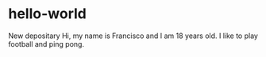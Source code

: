 # hello-world
New depositary
Hi, my name is Francisco and I am 18 years old. I like to play football and ping pong.
